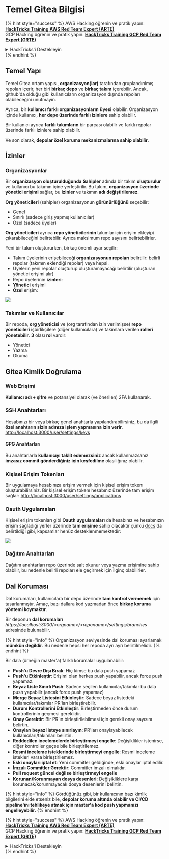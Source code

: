 # Temel Gitea Bilgisi

{% hint style="success" %}
AWS Hacking öğrenin ve pratik yapın:<img src="/.gitbook/assets/image.png" alt="" data-size="line">[**HackTricks Training AWS Red Team Expert (ARTE)**](https://training.hacktricks.xyz/courses/arte)<img src="/.gitbook/assets/image.png" alt="" data-size="line">\
GCP Hacking öğrenin ve pratik yapın: <img src="/.gitbook/assets/image (2).png" alt="" data-size="line">[**HackTricks Training GCP Red Team Expert (GRTE)**<img src="/.gitbook/assets/image (2).png" alt="" data-size="line">](https://training.hacktricks.xyz/courses/grte)

<details>

<summary>HackTricks'i Destekleyin</summary>

* [**Abonelik planlarını**](https://github.com/sponsors/carlospolop) kontrol edin!
* **💬 Discord grubuna** [**katılın**](https://discord.gg/hRep4RUj7f) veya [**telegram grubuna**](https://t.me/peass) katılın ya da **Twitter'da** 🐦 [**@hacktricks\_live**](https://twitter.com/hacktricks\_live)**'ı takip edin.**
* **HackTricks'e PR göndererek hacking ipuçlarını paylaşın** [**HackTricks**](https://github.com/carlospolop/hacktricks) ve [**HackTricks Cloud**](https://github.com/carlospolop/hacktricks-cloud) github depolarına.

</details>
{% endhint %}

## Temel Yapı

Temel Gitea ortam yapısı, **organizasyon(lar)** tarafından gruplandırılmış repoları içerir, her biri **birkaç depo** ve **birkaç takım** içerebilir. Ancak, github'da olduğu gibi kullanıcıların organizasyon dışında repoları olabileceğini unutmayın.

Ayrıca, bir **kullanıcı** **farklı organizasyonların** **üyesi** olabilir. Organizasyon içinde kullanıcı, **her depo üzerinde farklı izinlere** sahip olabilir.

Bir kullanıcı ayrıca **farklı takımların** bir parçası olabilir ve farklı repolar üzerinde farklı izinlere sahip olabilir.

Ve son olarak, **depolar özel koruma mekanizmalarına sahip olabilir**.

## İzinler

### Organizasyonlar

Bir **organizasyon oluşturulduğunda** **Sahipler** adında bir takım **oluşturulur** ve kullanıcı bu takımın içine yerleştirilir. Bu takım, **organizasyon üzerinde yönetici erişimi** sağlar, bu **izinler** ve takımın **adı** **değiştirilemez**.

**Org yöneticileri** (sahipler) organizasyonun **görünürlüğünü** seçebilir:

* Genel
* Sınırlı (sadece giriş yapmış kullanıcılar)
* Özel (sadece üyeler)

**Org yöneticileri** ayrıca **repo yöneticilerinin** takımlar için erişim ekleyip/çıkarabileceğini belirtebilir. Ayrıca maksimum repo sayısını belirtebilirler.

Yeni bir takım oluştururken, birkaç önemli ayar seçilir:

* Takım üyelerinin erişebileceği **organizasyonun repoları** belirtilir: belirli repolar (takımın eklendiği repolar) veya hepsi.
* Üyelerin yeni repolar oluşturup oluşturamayacağı belirtilir (oluşturan yönetici erişimi alır)
* Repo üyelerinin **izinleri**:
* **Yönetici** erişimi
* **Özel** erişim:

![](<../../.gitbook/assets/image (118).png>)

### Takımlar ve Kullanıcılar

Bir repoda, **org yöneticisi** ve (org tarafından izin verilmişse) **repo yöneticileri** işbirlikçilere (diğer kullanıcılara) ve takımlara verilen **rolleri yönetebilir**. **3** olası **rol** vardır:

* Yönetici
* Yazma
* Okuma

## Gitea Kimlik Doğrulama

### Web Erişimi

**Kullanıcı adı + şifre** ve potansiyel olarak (ve önerilen) 2FA kullanarak.

### **SSH Anahtarları**

Hesabınızı bir veya birkaç genel anahtarla yapılandırabilirsiniz, bu da ilgili **özel anahtarın sizin adınıza işlem yapmasına izin verir.** [http://localhost:3000/user/settings/keys](http://localhost:3000/user/settings/keys)

#### **GPG Anahtarları**

Bu anahtarlarla **kullanıcıyı taklit edemezsiniz** ancak kullanmazsanız **imzasız commit gönderdiğiniz için keşfedilme** olasılığınız olabilir.

### **Kişisel Erişim Tokenları**

Bir uygulamaya hesabınıza erişim vermek için kişisel erişim tokenı oluşturabilirsiniz. Bir kişisel erişim tokenı hesabınız üzerinde tam erişim sağlar: [http://localhost:3000/user/settings/applications](http://localhost:3000/user/settings/applications)

### Oauth Uygulamaları

Kişisel erişim tokenları gibi **Oauth uygulamaları** da hesabınız ve hesabınızın erişim sağladığı yerler üzerinde **tam erişime** sahip olacaktır çünkü [docs](https://docs.gitea.io/en-us/oauth2-provider/#scopes)'da belirtildiği gibi, kapsamlar henüz desteklenmemektedir:

![](<../../.gitbook/assets/image (194).png>)

### Dağıtım Anahtarları

Dağıtım anahtarları repo üzerinde salt okunur veya yazma erişimine sahip olabilir, bu nedenle belirli repoları ele geçirmek için ilginç olabilirler.

## Dal Koruması

Dal korumaları, kullanıcılara bir depo üzerinde **tam kontrol vermemek** için tasarlanmıştır. Amaç, bazı dallara kod yazmadan önce **birkaç koruma yöntemi koymaktır**.

Bir deponun **dal korumaları** _https://localhost:3000/\<orgname>/\<reponame>/settings/branches_ adresinde bulunabilir.

{% hint style="info" %}
Organizasyon seviyesinde dal koruması ayarlamak **mümkün değildir**. Bu nedenle hepsi her repoda ayrı ayrı belirtilmelidir.
{% endhint %}

Bir dala (örneğin master'a) farklı korumalar uygulanabilir:

* **Push'u Devre Dışı Bırak**: Hiç kimse bu dala push yapamaz
* **Push'u Etkinleştir**: Erişimi olan herkes push yapabilir, ancak force push yapamaz.
* **Beyaz Liste Sınırlı Push**: Sadece seçilen kullanıcılar/takımlar bu dala push yapabilir (ancak force push yapamaz)
* **Merge Beyaz Listesini Etkinleştir**: Sadece beyaz listedeki kullanıcılar/takımlar PR'ları birleştirebilir.
* **Durum Kontrollerini Etkinleştir**: Birleştirmeden önce durum kontrollerinin geçmesi gereklidir.
* **Onay Gerektir**: Bir PR'ın birleştirilebilmesi için gerekli onay sayısını belirtin.
* **Onayları beyaz listeye sınırlayın**: PR'ları onaylayabilecek kullanıcıları/takımları belirtin.
* **Reddedilen incelemelerde birleştirmeyi engelle**: Değişiklikler istenirse, diğer kontroller geçse bile birleştirilemez.
* **Resmi inceleme isteklerinde birleştirmeyi engelle**: Resmi inceleme istekleri varsa birleştirilemez.
* **Eski onayları iptal et**: Yeni commitler geldiğinde, eski onaylar iptal edilir.
* **İmzalı Commitler Gerektir**: Commitler imzalı olmalıdır.
* **Pull request güncel değilse birleştirmeyi engelle**
* **Korunan/Korunmayan dosya desenleri**: Değişikliklere karşı korunacak/korunmayacak dosya desenlerini belirtin.

{% hint style="info" %}
Gördüğünüz gibi, bir kullanıcının bazı kimlik bilgilerini elde etseniz bile, **depolar koruma altında olabilir ve CI/CD pipeline'ını tehlikeye atmak için master'a kod push yapmanızı engelleyebilir.**
{% endhint %}

{% hint style="success" %}
AWS Hacking öğrenin ve pratik yapın:<img src="/.gitbook/assets/image.png" alt="" data-size="line">[**HackTricks Training AWS Red Team Expert (ARTE)**](https://training.hacktricks.xyz/courses/arte)<img src="/.gitbook/assets/image.png" alt="" data-size="line">\
GCP Hacking öğrenin ve pratik yapın: <img src="/.gitbook/assets/image (2).png" alt="" data-size="line">[**HackTricks Training GCP Red Team Expert (GRTE)**<img src="/.gitbook/assets/image (2).png" alt="" data-size="line">](https://training.hacktricks.xyz/courses/grte)

<details>

<summary>HackTricks'i Destekleyin</summary>

* [**Abonelik planlarını**](https://github.com/sponsors/carlospolop) kontrol edin!
* **💬 Discord grubuna** [**katılın**](https://discord.gg/hRep4RUj7f) veya [**telegram grubuna**](https://t.me/peass) katılın ya da **Twitter'da** 🐦 [**@hacktricks\_live**](https://twitter.com/hacktricks\_live)**'ı takip edin.**
* **HackTricks'e PR göndererek hacking ipuçlarını paylaşın** [**HackTricks**](https://github.com/carlospolop/hacktricks) ve [**HackTricks Cloud**](https://github.com/carlospolop/hacktricks-cloud) github depolarına.

</details>
{% endhint %}
